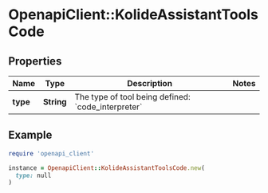 # OpenapiClient::KolideAssistantToolsCode

## Properties

| Name | Type | Description | Notes |
| ---- | ---- | ----------- | ----- |
| **type** | **String** | The type of tool being defined: &#x60;code_interpreter&#x60; |  |

## Example

```ruby
require 'openapi_client'

instance = OpenapiClient::KolideAssistantToolsCode.new(
  type: null
)
```

